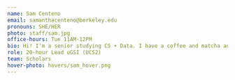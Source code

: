 ```yaml
---
name: Sam Centeno
email: samanthacenteno@berkeley.edu
pronouns: SHE/HER
photo: staff/sam.jpg
office-hours: Tue 11AM-12PM
bio: Hi! I'm a senior studying CS + Data. I have a coffee and matcha addiction, obsession with Trader Joe's but most of all, love for Data 8! I'm beyond excited to meet everyone and work with scholars again :))
role: 20-hour Lead uGSI (UCS2)
team: Scholars
hover-photo: hovers/sam_hover.png
---
```

